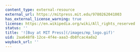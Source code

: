 ```yaml
---
content_type: external-resource
external_url: https://mitpress.mit.edu/9780262041003
has_external_license_warning: true
license: https://en.wikipedia.org/wiki/All_rights_reserved
status: ''
title: '![Buy at MIT Press](/images/mp_logo.gif)'
uid: 2aa648f8-12ce-4f4e-aaa3-db8fcac4ada2
wayback_url: ''
---
```

